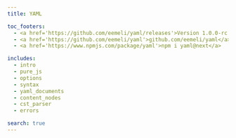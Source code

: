 ```yaml
---
title: YAML

toc_footers:
  - <a href='https://github.com/eemeli/yaml/releases'>Version 1.0.0-rc.6 (changelog)</a>
  - <a href='https://github.com/eemeli/yaml'>github.com/eemeli/yaml</a>
  - <a href='https://www.npmjs.com/package/yaml'>npm i yaml@next</a>

includes:
  - intro
  - pure_js
  - options
  - syntax
  - yaml_documents
  - content_nodes
  - cst_parser
  - errors

search: true
---
```

